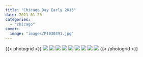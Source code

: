 ```yaml
---
title: "Chicago Day Early 2013"
date: 2021-01-25
categories:
  - "chicago"
cover:
  image: "images/P1030391.jpg"
---
```


{{< photogrid >}}
![](images/P1030381-1024x576.jpg)
![](images/IMG_0809-768x1024.jpg)
![](images/P1030374-1024x576.jpg)
![](images/P1030391-1024x576.jpg)
![](images/IMG_0824-1024x768.jpg)
![](images/P1030383-1024x576.jpg)
![](images/IMG_0828-768x1024.jpg)
![](images/IMG_0825-1024x768.jpg)
![](images/IMG_0823-1024x768.jpg)
{{< /photogrid >}}
